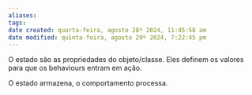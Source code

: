 ```yaml
---
aliases: 
tags: 
date created: quarta-feira, agosto 28º 2024, 11:45:58 am
date modified: quinta-feira, agosto 29º 2024, 7:22:45 pm
---
```

O estado são as propriedades do objeto/classe. Eles definem os valores para que os behaviours entram em ação.

O estado armazena, o comportamento processa.